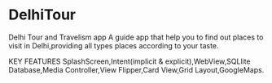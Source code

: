# DelhiTour
Delhi Tour and Travelism app
A guide app that help you to find out places to visit in Delhi,providing all types places according to your taste.

KEY FEATURES
SplashScreen,Intent(implicit & explicit),WebView,SQLlite Database,Media Controller,View Flipper,Card View,Grid Layout,GoogleMaps.

